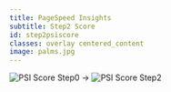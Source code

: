 ```yaml
---
title: PageSpeed Insights
subtitle: Step2 Score
id: step2psiscore
classes: overlay centered_content
image: palms.jpg
---
```


![PSI Score Step0]({{site.baseurl}}images/front-end-performance/psi_step0.png)
&#8594; 
![PSI Score Step2]({{site.baseurl}}images/front-end-performance/psi_step2.png)
